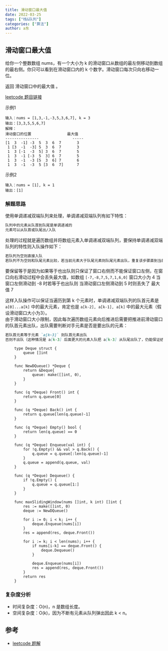 ```yaml
---
title: 滑动窗口最大值
date: 2022-03-25
tags: ["栈&队列"]
categories: ["算法"]
author: a东
---
```


##  滑动窗口最大值
给你一个整数数组 nums，有一个大小为 k 的滑动窗口从数组的最左侧移动到数组的最右侧。你只可以看到在滑动窗口内的 k 个数字。滑动窗口每次只向右移动一位。

返回 滑动窗口中的最大值 。

[leetcode 题目链接](https://leetcode-cn.com/problems/evaluate-reverse-polish-notation/)

示例1
```
输入：nums = [1,3,-1,-3,5,3,6,7], k = 3
输出：[3,3,5,5,6,7]
解释：
滑动窗口的位置                最大值
---------------               -----
[1  3  -1] -3  5  3  6  7       3
 1 [3  -1  -3] 5  3  6  7       3
 1  3 [-1  -3  5] 3  6  7       5
 1  3  -1 [-3  5  3] 6  7       5
 1  3  -1  -3 [5  3  6] 7       6
 1  3  -1  -3  5 [3  6  7]      7
```

示例2
```
输入：nums = [1], k = 1
输出：[1]
```
<!-- more -->


### 解题思路
使用单调递减双端队列来处理，单调递减双端队列有如下特性：

```markdown
队列中的元素从队首到队尾是单调递减的
元素可以从队首或队尾出/入队
```

处理的过程就是遍历数组并将数组元素入单调递减双端队列，要保持单调递减双端队列的特性则入队操作如下：
```markdown
若队列为空则直接入队
若队列不为空则和队尾元素比较，若当前元素大于队尾元素则队尾元素出队，重复该步骤直到当前元素小于等于队尾元素或队列为空 
```
要保留等于是因为如果等于也出队则只保证了窗口右侧而不能保证窗口左侧，在窗口向右滑动过程中会丢失最大值，如数组 `[-7,-8,7,5,7,1,6,0]` 窗口大小为 4 
当窗口左侧滑动到 -8 时若等于也出队则 当滑动窗口左侧滑动到 5 时则丢失了 最大值 7

这样入队操作可以保证当遍历到第 k 个元素时，单调递减双端队列的队首元素是 `a[0]...a[k]` 中的最大元素，肯定也是 `a[k-2], a[k-1], a[k]` 中的最大元素（假设滑动窗口大小为3）。<br>
由于滑动窗口大小限制，因此每次遍历数组元素向后推进后需要把推进前滑动窗口的队首元素出队，出队需要判断对手元素是否是要出队的元素：
```markdown
若队首元素等于元素 `a[k-3]` 则队首元素出队
否则不出队（这种情况是 a[k-3] 后面更大的元素入队把 a[k-3] 从队尾出队了，仍能保证结果正确性）
```


```cgo
    type Deque struct {
        queue []int
    }
    
    func NewDQueue() *Deque {
        return &Deque{
            queue: make([]int, 0),
        }
    }
    
    func (q *Deque) Front() int {
        return q.queue[0]
    }
    
    func (q *Deque) Back() int {
        return q.queue[len(q.queue)-1]
    }
    
    func (q *Deque) Empty() bool {
        return len(q.queue) == 0
    }
    
    func (q *Deque) Enqueue(val int) {
        for !q.Empty() && val > q.Back() {
            q.queue = q.queue[:len(q.queue)-1]
        }
        q.queue = append(q.queue, val)
    }
    
    func (q *Deque) Dequeue() {
        if !q.Empty() {
            q.queue = q.queue[1:]
        }
    }
    
    func maxSlidingWindow(nums []int, k int) []int {
        res := make([]int, 0)
        deque := NewDQueue()
    
        for i := 0; i < k; i++ {
            deque.Enqueue(nums[i])
        }
        res = append(res, deque.Front())
    
        for i := k; i < len(nums); i++ {
            if nums[i-k] == deque.Front() {
                deque.Dequeue()
            }
    
            deque.Enqueue(nums[i])
            res = append(res, deque.Front())
        }
        return res
    }
```


### 复杂度分析
- 时间复杂度：O(n)，n 是数组长度。
- 空间复杂度：O(k)，因为不断有元素从队列弹出因此 k < n。



## 参考
* [leetcode 题解](https://leetcode-cn.com/problems/sliding-window-maximum/solution/hua-dong-chuang-kou-zui-da-zhi-by-leetco-ki6m/)







